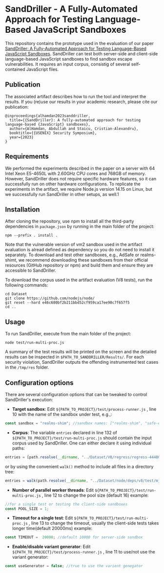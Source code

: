 # SandDriller - A Fully-Automated Approach for Testing Language-Based JavaScript Sandboxes
This repository contains the prototype used in the evaluation of our paper [SandDriller: A Fully-Automated Approach for Testing Language-Based JavaScript Sandboxes](https://www.usenix.org/conference/usenixsecurity23/presentation/alhamdan). SandDriller can test both server-side and client-side language-based JavaScript sandboxes to find sandbox escape vulnerabilities. It requires an input corpus, consistig of several self-contained JavaScript files.

## Publication
The associated artifact describes how to run the tool and interpret the results. If you (re)use our results in your academic research, please cite our publication: 

```
@inproceedings{alhamdan2023sanddriller,
  title={{SandDriller}: A fully-automated approach for testing language-based {JavaScript} sandboxes},
  author={AlHamdan, Abdullah and Staicu, Cristian-Alexandru},
  booktitle={{USENIX} Security Symposium},
  year={2023}
}
```

## Requirements
We performed the experiments described in the paper on a server with 64 Intel Xeon E5-4650L with 2.60GHz CPU cores and 768GB of memory. However, SandDriller does not require specific hardware features, so it can successfully run on other hardware configurations. To replicate the experiments in the artifact, we require Node.js version 14.15 on Linux, but we successfully run SandDriller in other setups, as well.1

## Installation
After cloning the repository, use npm to install all the third-party dependencies in `package.json` by running in the main folder of the project:

```
npm --prefix . install .
```

Note that the vulnerable version of vm2 sandbox used in the artifact evaluation is alread defined as dependency so you do not need to install it separately. To download and test other sandboxes, e.g., AdSafe or realms-shimt, we recommend downloading these sandboxes from their official resources (GitHub repository or npm) and build them and ensure they are accessible to SandDriller.

To download the corpus used in the artifact evaluation (V8 tests), run the following commands: 

```
cd Dataset
git clone https://github.com/nodejs/node/
git reset --hard e46c680bf2b211bbd52cf959ca17ee98c7f657f5
cd ..
```

## Usage

To run SandDriller, execute from the main folder of the project: 

```
node test/run-multi-proc.js
```

A summary of the test results will be printed on the screen and the detailed results can be inspected in `$PATH_TO_SANDDRILLER/Results/`. For each security violation, SandDriller outputs the offending instrumented test cases in the `/tmp/res` folder.
        
## Configuration options
There are several configuration options that can be tweaked to control SandDriller's execution:

* **Target sandbox**: Edit `${PATH_TO_PROJECT}/test/process-runner.js` , line 10 with the name of the sandbox under test, e.g.,: 
```js 
const sandbox = "realms-shim"; //sandbox names: ["realms-shim", "safe-eval", "vm2", "ses", "near-membrane", "adsafe", "caja"]
```

* **Corpus**: The variable `entries` declared in line 132 of `${PATH_TO_PROJECT}/test/run-multi-proc.js` should contain the input corpus used by SandDriller. One can either declare it using individual paths: 
```js
entries = [path.resolve(__dirname, "../Dataset/V8/regress/regress-444805.js-script")]
```
or by using the convenient `walk()` method to include all files in a directory tree: 
```js
entries = walk(path.resolve(__dirname, "../Dataset/node/deps/v8/test/mjsunit"));
```

* **Number of parallel worker threads**: Edit `${PATH_TO_PROJECT}/test/run-multi-proc.js` , line 12 to change the pool size (default 16) example: 
```js 
//for a single test or testing the client-side sandboxes
const POOL_SIZE = 1;
```

* **Timeout for a single test**: Edit `${PATH_TO_PROJECT}/test/run-multi-proc.js` , line 13 to change the timeout, usually the client-side tests takes longer time(default 20000ms)
example: 
```js
const TIMEOUT =  20000; //default 10000 for server-side sandbox 
```

* **Enable/disable variant generator**: Edit `${PATH_TO_PROJECT}/test/process-runner.js` , line 11 to use/not use the variant generator: 
```js 
const useGenerator = false; //true to use the varient genegator
```
